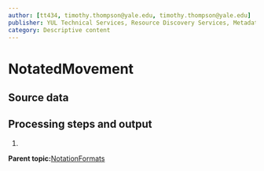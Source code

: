 ```yaml
---
author: [tt434, timothy.thompson@yale.edu, timothy.thompson@yale.edu]
publisher: YUL Technical Services, Resource Discovery Services, Metadata Services Unit
category: Descriptive content
---
```


# NotatedMovement

## Source data

## Processing steps and output

1.  
**Parent topic:**[NotationFormats](../../concepts/supertypes/notationformats.md)

